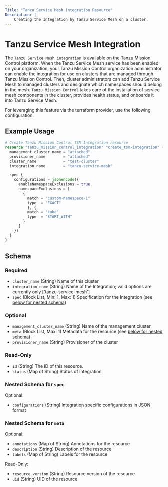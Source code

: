 ```yaml
---
Title: "Tanzu Service Mesh Integration Resource"
Description: |-
    Creating the Integration by Tanzu Service Mesh on a cluster.
---
```


# Tanzu Service Mesh Integration

The `Tanzu Service Mesh integration` is available on the Tanzu Mission Control platform.
When the Tanzu Service Mesh service has been enabled on your organization, your Tanzu Mission Control organization administrator can enable the integration for use on clusters that are managed through Tanzu Mission Control.
Then, cluster administrators can add Tanzu Service Mesh to managed clusters and designate which namespaces should belong in the mesh.
`Tanzu Mission Control` takes care of the installation of service mesh components in the cluster, provides health status, and onboards it into Tanzu Service Mesh.

For leveraging this feature via the terraform provider, use the following configuration.

## Example Usage

```terraform
# Create Tanzu Mission Control TSM Integration resource
resource "tanzu_mission_control_integration" "create_tsm-integration" {
  management_cluster_name = "attached"
  provisioner_name        = "attached"
  cluster_name            = "test-cluster"
  integration_name        = "tanzu-service-mesh"

  spec {
    configurations = jsonencode({
      enableNamespaceExclusions = true
      namespaceExclusions = [
        {
          match = "custom-namespace-1"
          type  = "EXACT"
          }, {
          match = "kube"
          type  = "START_WITH"
        }
      ]
    })
  }
}
```

<!-- schema generated by tfplugindocs -->
## Schema

### Required

- `cluster_name` (String) Name of this cluster
- `integration_name` (String) Name of the Integration; valid options are currently only ['tanzu-service-mesh']
- `spec` (Block List, Min: 1, Max: 1) Specification for the Integration (see [below for nested schema](#nestedblock--spec))

### Optional

- `management_cluster_name` (String) Name of the management cluster
- `meta` (Block List, Max: 1) Metadata for the resource (see [below for nested schema](#nestedblock--meta))
- `provisioner_name` (String) Provisioner of the cluster

### Read-Only

- `id` (String) The ID of this resource.
- `status` (Map of String) Status of Integration

<a id="nestedblock--spec"></a>
### Nested Schema for `spec`

Optional:

- `configurations` (String) Integration specific configurations in JSON format


<a id="nestedblock--meta"></a>
### Nested Schema for `meta`

Optional:

- `annotations` (Map of String) Annotations for the resource
- `description` (String) Description of the resource
- `labels` (Map of String) Labels for the resource

Read-Only:

- `resource_version` (String) Resource version of the resource
- `uid` (String) UID of the resource
